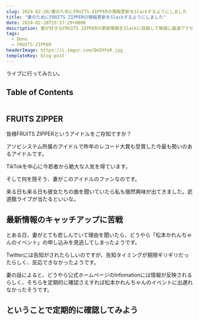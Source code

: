 ```yaml
---
slug: 2024-02-28/妻のためにFRUITS-ZIPPERの情報更新をSlackするようにしました
title: "妻のためにFRUITS ZIPPERの情報更新をSlackするようにしました"
date: 2024-02-28T15:57:29+0000
description: 妻が好きなFRUITS ZIPPERの更新情報をSlackに投稿して情報に最速アクセスできるようにします。
tags:
  - Deno
  - FRUITS ZIPPER
headerImage: https://i.imgur.com/QmIHfeR.jpg
templateKey: blog-post
---
```


ライブに行ってみたい。

## Table of Contents

```toc

```

## FRUITS ZIPPER

皆様FRUITS ZIPPERというアイドルをご存知ですか？

アソビシステム所属のアイドルで昨年のレコード大賞も受賞した今最も勢いのあるアイドルです。

TikTokを中心に今若者から絶大な人気を得ています。

そして何を隠そう、妻がこのアイドルのファンなのです。

来る日も来る日も彼女たちの曲を聞いていたら私も俄然興味が出てきました。武道館ライブが当たるといいな。

## 最新情報のキャッチアップに苦戦

とある日、妻がとても悲しんでいて理由を聞いたら、どうやら「松本かれんちゃんのイベント」の申し込みを見逃してしまったようです。

Twitterには告知がされたらしいのですが、告知タイミングが期限ギリギリだったらしく、反応できなかったようです。

妻の話によると、どうやら公式ホームページのInfomationには情報が反映されるらしく、そちらを定期的に確認さえすれば松本かれんちゃんのイベントに出遅れなかったそうです。

## ということで定期的に確認してみよう



